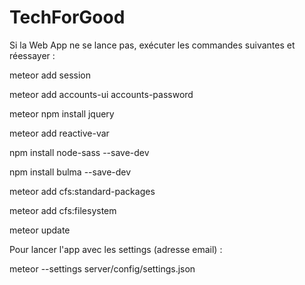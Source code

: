 # TechForGood


Si la Web App ne se lance pas, exécuter les commandes suivantes et réessayer :

meteor add session

meteor add accounts-ui accounts-password

meteor npm install jquery

meteor add reactive-var

npm install node-sass --save-dev

npm install bulma --save-dev

meteor add cfs:standard-packages

meteor add cfs:filesystem

meteor update


Pour lancer l'app avec les settings (adresse email) :

meteor --settings server/config/settings.json
